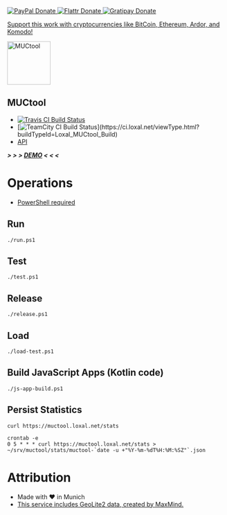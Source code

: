 <!-- BADGES/ -->
<span class="badge-paypal">
<a href="https://www.paypal.com/cgi-bin/webscr?cmd=_s-xclick&amp;hosted_button_id=MA847TR65D4N2" title="Donate to this project using PayPal">
<img src="https://img.shields.io/badge/paypal-donate-yellow.svg" alt="PayPal Donate"/>
</a></span>
<span class="badge-flattr">
<a href="https://flattr.com/submit/auto?fid=o6ok7n&url=https%3A%2F%2Fgithub.com%2Floxal" title="Donate to this project using Flattr">
<img src="https://img.shields.io/badge/flattr-donate-yellow.svg" alt="Flattr Donate" />
</a></span>
<span class="badge-gratipay"><a href="https://gratipay.com/~loxal" title="Donate weekly to this project using Gratipay">
<img src="https://img.shields.io/badge/gratipay-donate-yellow.svg" alt="Gratipay Donate" />
</a></span>
<!-- /BADGES -->

[Support this work with cryptocurrencies like BitCoin, Ethereum, Ardor, and Komodo!](https://muctool.loxal.net/cryptocurrency-coin-support.html)

<img src="https://muctool.loxal.net/favicon.ico" alt="MUCtool" title="MUCtool - Web Toolkit" width="100" style="max-width:100%;">

MUCtool
-
* [![Travis CI Build Status](https://travis-ci.org/loxal/muctool.svg)](https://travis-ci.org/loxal/muctool)
* [![TeamCity CI Build Status](https://ci.loxal.net/app/rest/builds/buildType(id:Loxal_MUCtool_Build)/statusIcon)](https://ci.loxal.net/viewType.html?buildTypeId=Loxal_MUCtool_Build)
* [API](https://muctool.loxal.net/api/index.html)

***> > > [DEMO](https://muctool.loxal.net) < < <***

# Operations

* [PowerShell required](https://github.com/PowerShell/PowerShell)

## Run
    ./run.ps1

## Test
    ./test.ps1

## Release
    ./release.ps1 

## Load
    ./load-test.ps1
    
## Build JavaScript Apps (Kotlin code)
    ./js-app-build.ps1

## Persist Statistics

    curl https://muctool.loxal.net/stats 
    
    crontab -e
    0 5 * * * curl https://muctool.loxal.net/stats > ~/srv/muctool/stats/muctool-`date -u +"%Y-%m-%dT%H:%M:%SZ"`.json
    
# Attribution
* Made with ♥ in Munich
* [This service includes GeoLite2 data, created by MaxMind.](https://www.maxmind.com)